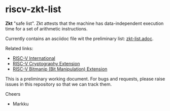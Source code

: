 # riscv-zkt-list

**Zkt** "safe list". Zkt attests that the machine has data-independent execution time for a set of arithmetic instructions.

Currently contains an asciidoc file wit the preliminary list: [zkt-list.adoc](zkt-list.adoc).

Related links:

- [RISC-V International](https://riscv.org/)
- [RISC-V Cryptography Extension](https://github.com/riscv/riscv-crypto)
- [RISC-V Bitmanip (Bit Manipulation) Extension](https://github.com/riscv/riscv-bitmanip/) 

This is a preliminary working document. For bugs and requests, please raise issues in this repository so that we can track them.

Cheers
* Markku
